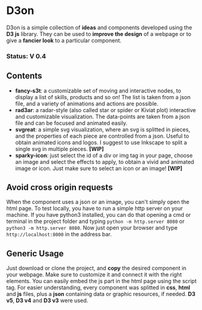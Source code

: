 # D3on
D3on is a simple collection of **ideas** and components developed using the **D3 js** library. They can be used to **improve the design** of a webpage or to give a **fancier look** to a particular component.

### Status: V 0.4

## Contents
- **fancy-s3t**: a customizable set of moving and interactive nodes, to display a list of skills, products and so on! The list is taken from a json file, and a variety of animations and actions are possible.
- **rad3ar**: a radar-style (also called star or spider or Kiviat plot) interactive and customizable visualization. The data-points are taken from a json file and can be focused and animated easily.
- **svgreat**: a simple svg visualization, where an svg is splitted in pieces, and the properties of each piece are controlled from a json. Useful to obtain animated icons and logos. I suggest to use Inkscape to split a single svg in multiple pieces. **[WIP]**
- **sparky-icon**: just select the id of a div or img tag in your page, choose an image and select the effects to apply, to obtain a vivid and animated image or icon. Just make sure to select an icon or an image! **[WIP]**

## Avoid cross origin requests
When the component uses a json or an image, you can't simply open the html page. To test locally, you have to run a simple http server on your machine. If you have python3 installed, you can do that opening a cmd or terminal in the project folder and typing `python -m http.server 8080` or `python3 -m http.server 8080`. Now just open your browser and type `http://localhost:8000` in the address bar. 

## Generic Usage
Just download or clone the project, and **copy** the desired component in your webpage. Make sure to customize it and connect it with the right elements. You can easily embed the js part in the html page using the script tag. For easier understanding, every component was splitted in **css**, **html** and **js** files, plus a **json** containing data or graphic resources, if needed. **D3 v5**, **D3 v4** and **D3 v3** were used. 